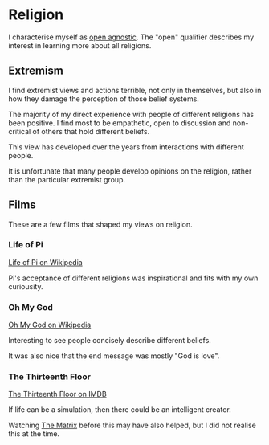 # Religion

I characterise myself as
[open agnostic](http://en.wikipedia.org/wiki/Agnosticism).
The "open" qualifier describes my interest in learning more about all
religions.


## Extremism

I find extremist views and actions terrible, not only in themselves, but
also in how they damage the perception of those belief systems.

The majority of my direct experience with people of different religions
has been positive.
I find most to be empathetic, open to discussion and non-critical of
others that hold different beliefs.

This view has developed over the years from interactions with different
people.

It is unfortunate that many people develop opinions on the religion,
rather than the particular extremist group.


## Films

These are a few films that shaped my views on religion.


### Life of Pi

[Life of Pi on Wikipedia](https://en.wikipedia.org/wiki/Life_of_Pi_%28film%29)

Pi's acceptance of different religions was inspirational and fits with
my own curiousity.


### Oh My God

[Oh My God on Wikipedia](http://en.wikipedia.org/wiki/Oh_My_God_%282009_film%29)

Interesting to see people concisely describe different beliefs.

It was also nice that the end message was mostly "God is love".


### The Thirteenth Floor

[The Thirteenth Floor on IMDB](http://www.imdb.com/title/tt0139809/)

If life can be a simulation, then there could be an intelligent creator.

Watching [The Matrix](https://en.wikipedia.org/wiki/The_Matrix) before
this may have also helped, but I did not realise this at the time.
